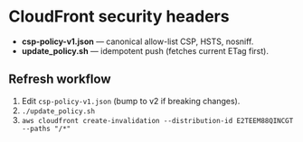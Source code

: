 # CloudFront security headers

- **csp-policy-v1.json** — canonical allow-list CSP, HSTS, nosniff.  
- **update_policy.sh**   — idempotent push (fetches current ETag first).

## Refresh workflow
1. Edit `csp-policy-v1.json` (bump to v2 if breaking changes).  
2. `./update_policy.sh`  
3. `aws cloudfront create-invalidation --distribution-id E2TEEM88QINCGT --paths "/*"`
